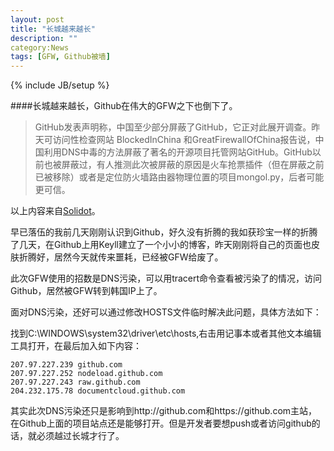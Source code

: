 ```yaml
---
layout: post
title: "长城越来越长"
description: ""
category:News 
tags: [GFW, Github被墙]
---
```

{% include JB/setup %}

####长城越来越长，Github在伟大的GFW之下也倒下了。

>GitHub发表声明称，中国至少部分屏蔽了GitHub，它正对此展开调查。昨天可访问性检查网站 BlockedInChina 和GreatFirewallOfChina报告说，中国利用DNS中毒的方法屏蔽了著名的开源项目托管网站GitHub。GitHub以前也被屏蔽过，有人推测此次被屏蔽的原因是火车抢票插件（但在屏蔽之前已被移除）或者是定位防火墙路由器物理位置的项目mongol.py，后者可能更可信。

以上内容来自[Solidot](http://www.solidot.org/story?sid=33214)。

早已落伍的我前几天刚刚认识到Github，好久没有折腾的我如获珍宝一样的折腾了几天，在Github上用Keyll建立了一个小小的博客，昨天刚刚将自己的页面也皮肤折腾好，居然今天就传来噩耗，已经被GFW给废了。

此次GFW使用的招数是DNS污染，可以用tracert命令查看被污染了的情况，访问Github，居然被GFW转到韩国IP上了。

面对DNS污染，还好可以通过修改HOSTS文件临时解决此问题，具体方法如下：

找到C:\WINDOWS\system32\driver\etc\hosts,右击用记事本或者其他文本编辑工具打开，在最后加入如下内容：

	207.97.227.239 github.com
	207.97.227.252 nodeload.github.com
	207.97.227.243 raw.github.com
	204.232.175.78 documentcloud.github.com

其实此次DNS污染还只是影响到http://github.com和https://github.com主站，在Github上面的项目站点还是能够打开。但是开发者要想push或者访问github的话，就必须越过长城才行了。 